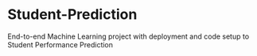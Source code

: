 # Student-Prediction
End-to-end Machine Learning project with deployment and code setup to Student Performance Prediction
